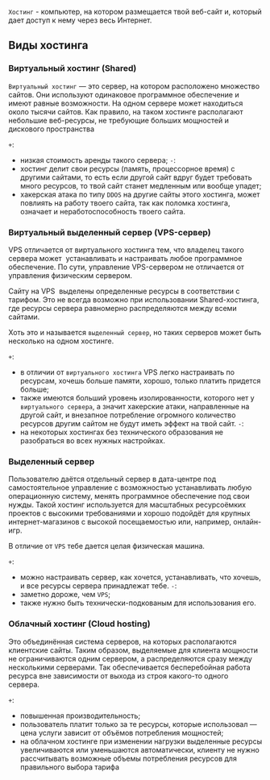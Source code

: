 
`Хостинг` - компьютер, на котором размещается твой веб-сайт и, который дает доступ к нему через весь Интернет.
## Виды хостинга

### Виртуальный хостинг (Shared)

`Виртуальный хостинг` — это сервер, на котором расположено множество сайтов. Они используют одинаковое программное обеспечение и имеют равные возможности. На одном сервере может находиться около тысячи сайтов. Как правило, на таком хостинге располагают небольшие веб-ресурсы, не требующие больших мощностей и дискового пространства

`+`:
- низкая стоимость аренды такого сервера;
`-`:
- хостинг делит свои ресурсы (память, процессорное время) с другими сайтами, то есть если другой сайт вдруг будет требовать много ресурсов, то твой сайт станет медленным или вообще упадет;
- хакерская атака по типу `DDOS` на другие сайты этого хостинга, может повлиять на работу твоего сайта, так как поломка хостинга, означает и неработоспособность твоего сайта.

### Виртуальный выделенный сервер (VPS-сервер)

VPS отличается от виртуального хостинга тем, что владелец такого сервера может  устанавливать и настраивать любое программное обеспечение. По сути, управление VPS-сервером не отличается от управления физическим сервером. 

Сайту на VPS  выделены определенные ресурсы в соответствии с тарифом. Это не всегда возможно при использовании Shared-хостинга, где ресурсы сервера равномерно распределяются между всеми сайтами.

Хоть это и называется `выделенный сервер`, но таких серверов может быть несколько на одном хостинге.

`+`:
- в отличии от `виртуального хостинга` VPS легко настраивать по ресурсам, хочешь больше памяти, хорошо, только платить придется больше;
- также имеются больший уровень изолированности, которого нет у `виртуального сервера`, а значит хакерские атаки, направленные на другой сайт, и внезапное потребление огромного количество ресурсов другим сайтом не будут иметь эффект на твой сайт.
`-`:
- на некоторых хостингах без технического образования не разобраться во всех нужных настройках.

### Выделенный сервер

Пользователю даётся отдельный сервер в дата-центре под самостоятельное управление с возможностью устанавливать любую операционную систему, менять программное обеспечение под свои нужды. Такой хостинг используется для масштабных ресурсоёмких проектов с высокими требованиями и хорошо подойдёт для крупных интернет-магазинов с высокой посещаемостью или, например, онлайн-игр.

В отличие от `VPS` тебе дается целая физическая машина.

`+`:
- можно настраивать сервер, как хочется, устанавливать, что хочешь, и все ресурсы сервера принадлежат тебе.
`-`:
- заметно дороже, чем `VPS`;
- также нужно быть технически-подкованым  для использования его.

### Облачный хостинг (Cloud hosting)

Это объединённая система серверов, на которых располагаются клиентские сайты. Таким образом, выделяемые для клиента мощности не ограничиваются одним сервером, а распределяются сразу между несколькими серверами. Так обеспечивается бесперебойная работа ресурса вне зависимости от выхода из строя какого-то одного сервера. 

`+`:
- повышенная производительность;
-  пользователь платит только за те ресурсы, которые использовал — цена услуги зависит от объёмов потребления мощностей;
- на облачном хостинге при изменении нагрузки выделенные ресурсы увеличиваются или уменьшаются автоматически, клиенту не нужно рассчитывать возможные объемы потребления ресурсов для правильного выбора тарифа
